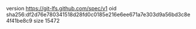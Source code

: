 version https://git-lfs.github.com/spec/v1
oid sha256:df2d76e780341518d28fd0c0185e216e6ee671a7e303d9a56bd3c8e4f41be8c9
size 15472
